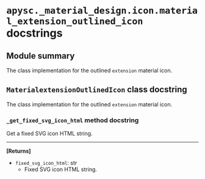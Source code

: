 # `apysc._material_design.icon.material_extension_outlined_icon` docstrings

## Module summary

The class implementation for the outlined `extension` material icon.

## `MaterialextensionOutlinedIcon` class docstring

The class implementation for the outlined `extension` material icon.

### `_get_fixed_svg_icon_html` method docstring

Get a fixed SVG icon HTML string.<hr>

**[Returns]**

- `fixed_svg_icon_html`: str
  - Fixed SVG icon HTML string.